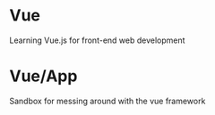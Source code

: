 # Vue
Learning Vue.js for front-end web development

# Vue/App 
Sandbox for messing around with the vue framework 
